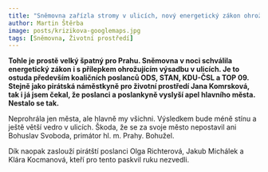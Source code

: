 ```yaml
---
title: "Sněmovna zařízla stromy v ulicích, nový energetický zákon ohrožuje výsadbu stromů"
author: Martin Štěrba
image: posts/krizikova-googlemaps.jpg
tags: [Sněmovna, Životní prostředí]
---
```


**Tohle je prostě velký špatný pro Prahu. Sněmovna v noci schválila energetický zákon i s přílepkem ohrožujícím výsadbu v ulicích. Je to ostuda především koaličních poslanců ODS, STAN, KDU-ČSL a TOP 09. Stejně jako pirátská náměstkyně pro životní prostředí Jana Komrsková, tak i já jsem čekal, že poslanci a poslankyně vyslyší apel hlavního města. Nestalo se tak.**

Neprohrála jen města, ale hlavně my všichni. Výsledkem bude méně stínu a ještě větší vedro v ulicích. Škoda, že se za svoje město nepostavil ani Bohuslav Svoboda, primátor hl. m. Prahy. Bohužel.

Dík naopak zaslouží pirátští poslanci Olga Richterová, Jakub Michálek a Klára Kocmanová, kteří pro tento paskvil ruku nezvedli.
